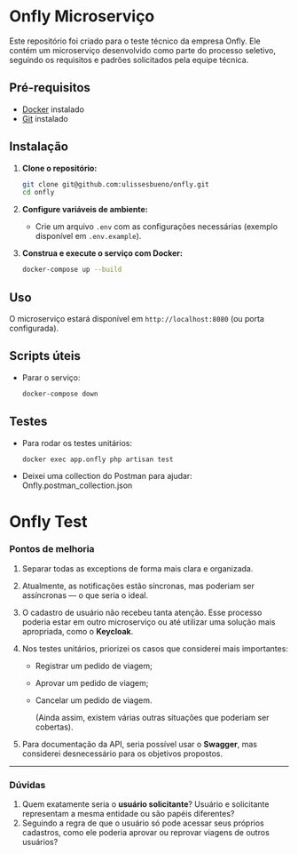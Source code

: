 # Onfly Microserviço

Este repositório foi criado para o teste técnico da empresa Onfly. Ele contém um microserviço desenvolvido como parte do processo seletivo, seguindo os requisitos e padrões solicitados pela equipe técnica.

## Pré-requisitos

- [Docker](https://docs.docker.com/get-docker/) instalado
- [Git](https://git-scm.com/) instalado

## Instalação

1. **Clone o repositório:**
    ```bash
    git clone git@github.com:ulissesbueno/onfly.git
    cd onfly
    ```

2. **Configure variáveis de ambiente:**
    - Crie um arquivo `.env` com as configurações necessárias (exemplo disponível em `.env.example`).

3. **Construa e execute o serviço com Docker:**
    ```bash
    docker-compose up --build
    ```

## Uso

O microserviço estará disponível em `http://localhost:8080` (ou porta configurada).

## Scripts úteis

- Parar o serviço:
  ```bash
  docker-compose down
  ```

## Testes

- Para rodar os testes unitários:
  ```bash
  docker exec app.onfly php artisan test
  ```

- Deixei uma collection do Postman para ajudar: Onfly.postman_collection.json


# Onfly Test

### Pontos de melhoria

1. Separar todas as exceptions de forma mais clara e organizada.
2. Atualmente, as notificações estão síncronas, mas poderiam ser assíncronas — o que seria o ideal.
3. O cadastro de usuário não recebeu tanta atenção. Esse processo poderia estar em outro microserviço ou até utilizar uma solução mais apropriada, como o **Keycloak**.
4. Nos testes unitários, priorizei os casos que considerei mais importantes:
    - Registrar um pedido de viagem;
    - Aprovar um pedido de viagem;
    - Cancelar um pedido de viagem.
        
        (Ainda assim, existem várias outras situações que poderiam ser cobertas).
        
5. Para documentação da API, seria possível usar o **Swagger**, mas considerei desnecessário para os objetivos propostos.

---

### Dúvidas

1. Quem exatamente seria o **usuário solicitante**? Usuário e solicitante representam a mesma entidade ou são papéis diferentes?
2. Seguindo a regra de que o usuário só pode acessar seus próprios cadastros, como ele poderia aprovar ou reprovar viagens de outros usuários?

